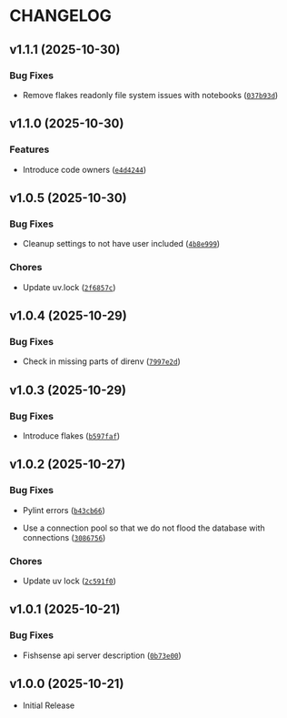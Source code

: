 # CHANGELOG

<!-- version list -->

## v1.1.1 (2025-10-30)

### Bug Fixes

- Remove flakes readonly file system issues with notebooks
  ([`037b93d`](https://github.com/UCSD-E4E/fishsense-api/commit/037b93d06a7f20ac8de12186b50f18e7fda83575))


## v1.1.0 (2025-10-30)

### Features

- Introduce code owners
  ([`e4d4244`](https://github.com/UCSD-E4E/fishsense-api/commit/e4d42447e11bd1ce7ab41d88dcc47ec9040d4687))


## v1.0.5 (2025-10-30)

### Bug Fixes

- Cleanup settings to not have user included
  ([`4b8e999`](https://github.com/UCSD-E4E/fishsense-api/commit/4b8e999facb6b1469ccebf62f4c517e53cfc3eb7))

### Chores

- Update uv.lock
  ([`2f6857c`](https://github.com/UCSD-E4E/fishsense-api/commit/2f6857cf422e723353162141d838f4fb8c14d980))


## v1.0.4 (2025-10-29)

### Bug Fixes

- Check in missing parts of direnv
  ([`7997e2d`](https://github.com/UCSD-E4E/fishsense-api/commit/7997e2ddb656bf09f30964bb2b9858511422dc4c))


## v1.0.3 (2025-10-29)

### Bug Fixes

- Introduce flakes
  ([`b597faf`](https://github.com/UCSD-E4E/fishsense-api/commit/b597faf09b1bbb62af2b3ae9032d7344f913da10))


## v1.0.2 (2025-10-27)

### Bug Fixes

- Pylint errors
  ([`b43cb66`](https://github.com/UCSD-E4E/fishsense-api/commit/b43cb6601b5b0bd2a01345e1f6e9b9170b71b51b))

- Use a connection pool so that we do not flood the database with connections
  ([`3086756`](https://github.com/UCSD-E4E/fishsense-api/commit/3086756e451e77944e006f54b261fe42fdcf9d07))

### Chores

- Update uv lock
  ([`2c591f0`](https://github.com/UCSD-E4E/fishsense-api/commit/2c591f007183dd764d54b1bd2177a41f91421419))


## v1.0.1 (2025-10-21)

### Bug Fixes

- Fishsense api server description
  ([`0b73e00`](https://github.com/UCSD-E4E/fishsense-api/commit/0b73e0046725cedebddc788a868da688ef2a234e))


## v1.0.0 (2025-10-21)

- Initial Release

